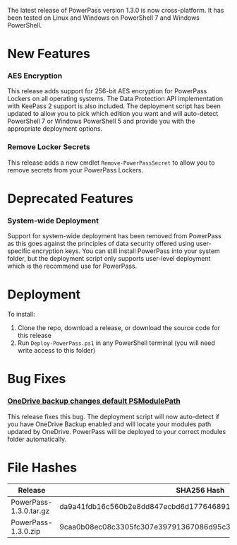 The latest release of PowerPass version 1.3.0 is now cross-platform. It has been tested on Linux and Windows on PowerShell 7 and Windows PowerShell.
# New Features
### AES Encryption
This release adds support for 256-bit AES encryption for PowerPass Lockers on all operating systems. The Data Protection API implementation with KeePass 2 support is also included. The deployment script has been updated to allow you to pick which edition you want and will auto-detect PowerShell 7 or Windows PowerShell 5 and provide you with the appropriate deployment options.
### Remove Locker Secrets
This release adds a new cmdlet `Remove-PowerPassSecret` to allow you to remove secrets from your PowerPass Lockers.
# Deprecated Features
### System-wide Deployment
Support for system-wide deployment has been removed from PowerPass as this goes against the principles of data security offered using user-specific encryption keys. You can still install PowerPass into your system folder, but the deployment script only supports user-level deployment which is the recommend use for PowerPass.
# Deployment
To install:
1. Clone the repo, download a release, or download the source code for this release
2. Run `Deploy-PowerPass.ps1` in any PowerShell terminal (you will need write access to this folder)
# Bug Fixes
### [OneDrive backup changes default PSModulePath](https://github.com/chopinrlz/powerpass/issues/2)
This release fixes this bug. The deployment script will now auto-detect if you have OneDrive Backup enabled and will locate your modules path updated by OneDrive. PowerPass will be deployed to your correct modules folder automatically.
# File Hashes
| Release                 | SHA256 Hash                                                      |
| ----------------------- | ---------------------------------------------------------------- |
| PowerPass-1.3.0.tar.gz  | da9a41fdb16c560b2e8dd847ecbd6d177646891927a998abbfb293f5de7f8664 |
| PowerPass-1.3.0.zip     | 9caa0b08ec08c3305fc307e39791367086d95c34d7d3178a3cc4ba3880b3c518 |